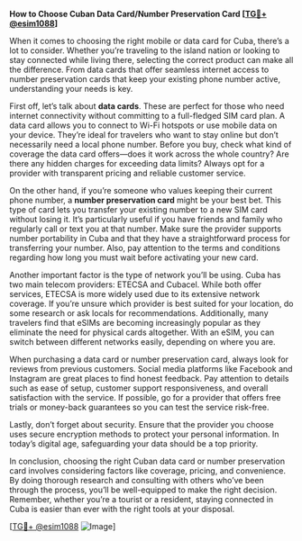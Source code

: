 **How to Choose Cuban Data Card/Number Preservation Card [[TG💪+ @esim1088](https://t.me/s/esim1088)]**

When it comes to choosing the right mobile or data card for Cuba, there’s a lot to consider. Whether you’re traveling to the island nation or looking to stay connected while living there, selecting the correct product can make all the difference. From data cards that offer seamless internet access to number preservation cards that keep your existing phone number active, understanding your needs is key.

First off, let’s talk about **data cards**. These are perfect for those who need internet connectivity without committing to a full-fledged SIM card plan. A data card allows you to connect to Wi-Fi hotspots or use mobile data on your device. They’re ideal for travelers who want to stay online but don’t necessarily need a local phone number. Before you buy, check what kind of coverage the data card offers—does it work across the whole country? Are there any hidden charges for exceeding data limits? Always opt for a provider with transparent pricing and reliable customer service.

On the other hand, if you’re someone who values keeping their current phone number, a **number preservation card** might be your best bet. This type of card lets you transfer your existing number to a new SIM card without losing it. It’s particularly useful if you have friends and family who regularly call or text you at that number. Make sure the provider supports number portability in Cuba and that they have a straightforward process for transferring your number. Also, pay attention to the terms and conditions regarding how long you must wait before activating your new card.

Another important factor is the type of network you’ll be using. Cuba has two main telecom providers: ETECSA and Cubacel. While both offer services, ETECSA is more widely used due to its extensive network coverage. If you’re unsure which provider is best suited for your location, do some research or ask locals for recommendations. Additionally, many travelers find that eSIMs are becoming increasingly popular as they eliminate the need for physical cards altogether. With an eSIM, you can switch between different networks easily, depending on where you are.

When purchasing a data card or number preservation card, always look for reviews from previous customers. Social media platforms like Facebook and Instagram are great places to find honest feedback. Pay attention to details such as ease of setup, customer support responsiveness, and overall satisfaction with the service. If possible, go for a provider that offers free trials or money-back guarantees so you can test the service risk-free.

Lastly, don’t forget about security. Ensure that the provider you choose uses secure encryption methods to protect your personal information. In today’s digital age, safeguarding your data should be a top priority.

In conclusion, choosing the right Cuban data card or number preservation card involves considering factors like coverage, pricing, and convenience. By doing thorough research and consulting with others who’ve been through the process, you’ll be well-equipped to make the right decision. Remember, whether you’re a tourist or a resident, staying connected in Cuba is easier than ever with the right tools at your disposal.

[[TG💪+ @esim1088](https://t.me/s/esim1088) ![Image](https://i.postimg.cc/Y0z9fWf4/image.png)]